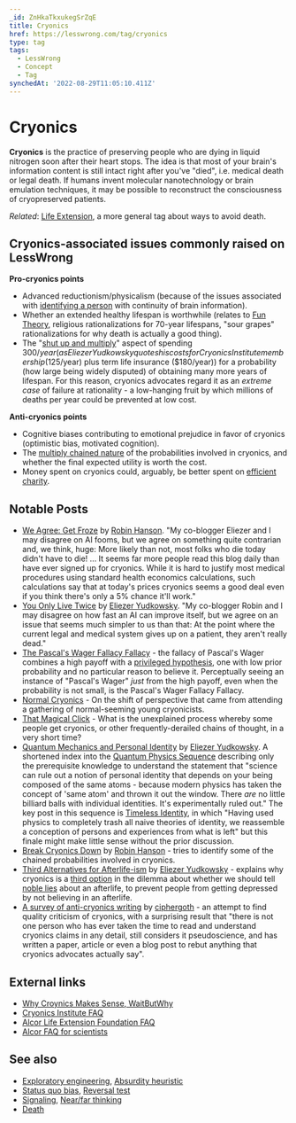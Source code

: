 ```yaml
---
_id: ZnHkaTkxukegSrZqE
title: Cryonics
href: https://lesswrong.com/tag/cryonics
type: tag
tags:
  - LessWrong
  - Concept
  - Tag
synchedAt: '2022-08-29T11:05:10.411Z'
---
```

# Cryonics

**Cryonics** is the practice of preserving people who are dying in liquid nitrogen soon after their heart stops. The idea is that most of your brain's information content is still intact right after you've "died", i.e. medical death or legal death. If humans invent molecular nanotechnology or brain emulation techniques, it may be possible to reconstruct the consciousness of cryopreserved patients.

*Related*: [Life Extension](https://www.lessestwrong.com/tag/life-extension), a more general tag about ways to avoid death.

## Cryonics-associated issues commonly raised on LessWrong

**Pro-cryonics points**

- Advanced reductionism/physicalism (because of the issues associated with [identifying a person](https://lessestwrong.com/tag/personal-identity) with continuity of brain information).
- Whether an extended healthy lifespan is worthwhile (relates to [Fun Theory](https://lessestwrong.com/tag/fun-theory), religious rationalizations for 70-year lifespans, "sour grapes" rationalizations for why death is actually a good thing).
- The "[shut up and multiply](https://lessestwrong.com/tag/shut-up-and-multiply)" aspect of spending $300/year (as Eliezer Yudkowsky quotes his costs for Cryonics Institute membership ($125/year) plus term life insurance ($180/year)) for a probability (how large being widely disputed) of obtaining many more years of lifespan. For this reason, cryonics advocates regard it as an *extreme case* of failure at rationality - a low-hanging fruit by which millions of deaths per year could be prevented at low cost.

**Anti-cryonics points**

- Cognitive biases contributing to emotional prejudice in favor of cryonics (optimistic bias, motivated cognition).
- The [multiply chained nature](https://lessestwrong.com/tag/conjunction-fallacy) of the probabilities involved in cryonics, and whether the final expected utility is worth the cost.
- Money spent on cryonics could, arguably, be better spent on [efficient charity](https://lessestwrong.com/lw/3gj/efficient_charity_do_unto_others/).

## Notable Posts

- [We Agree: Get Froze](http://www.overcomingbias.com/2008/12/we-agree-get-froze.html) by [Robin Hanson](https://lessestwrong.com/tag/robin-hanson). "My co-blogger Eliezer and I may disagree on AI fooms, but we agree on something quite contrarian and, we think, huge: More likely than not, most folks who die today didn't have to die! ... It seems far more people read this blog daily than have ever signed up for cryonics. While it is hard to justify most medical procedures using standard health economics calculations, such calculations say that at today's prices cryonics seems a good deal even if you think there's only a 5% chance it'll work."
- [You Only Live Twice](https://lessestwrong.com/lw/wq/you_only_live_twice/) by [Eliezer Yudkowsky](https://lessestwrong.com/tag/eliezer-yudkowsky). "My co-blogger Robin and I may disagree on how fast an AI can improve itself, but we agree on an issue that seems much simpler to us than that: At the point where the current legal and medical system gives up on a patient, they aren't really dead."
- [The Pascal's Wager Fallacy Fallacy](https://lessestwrong.com/lw/z0/the_pascals_wager_fallacy_fallacy/) \- the fallacy of Pascal's Wager combines a high payoff with a [privileged hypothesis](https://lessestwrong.com/tag/privileging-the-hypothesis), one with low prior probability and no particular reason to believe it. Perceptually seeing an instance of "Pascal's Wager" *just* from the high payoff, even when the probability is not small, is the Pascal's Wager Fallacy Fallacy.
- [Normal Cryonics](https://lessestwrong.com/lw/1mc/normal_cryonics/) \- On the shift of perspective that came from attending a gathering of normal-seeming young cryonicists.
- [That Magical Click](https://lessestwrong.com/lw/1mh/that_magical_click/) \- What is the unexplained process whereby some people get cryonics, or other frequently-derailed chains of thought, in a very short time?
- [Quantum Mechanics and Personal Identity](https://lessestwrong.com/lw/r9/quantum_mechanics_and_personal_identity/) by [Eliezer Yudkowsky](https://lessestwrong.com/tag/eliezer-yudkowsky). A shortened index into the [Quantum Physics Sequence](http://www.overcomingbias.com/2008/06/the-quantum-phy.html) describing only the prerequisite knowledge to understand the statement that "science can rule out a notion of personal identity that depends on your being composed of the same atoms - because modern physics has taken the concept of 'same atom' and thrown it out the window. There *are* no little billiard balls with individual identities. It's experimentally ruled out." The key post in this sequence is [Timeless Identity](http://www.overcomingbias.com/2008/06/timeless-identi.html), in which "Having used physics to completely trash all naive theories of identity, we reassemble a conception of persons and experiences from what is left" but this finale might make little sense without the prior discussion.
- [Break Cryonics Down](http://www.overcomingbias.com/2009/03/break-cryonics-down.html) by [Robin Hanson](https://lessestwrong.com/tag/robin-hanson) \- tries to identify some of the chained probabilities involved in cryonics.
- [Third Alternatives for Afterlife-ism](https://lessestwrong.com/lw/hv/third_alternatives_for_afterlifeism/) by [Eliezer Yudkowsky](https://lessestwrong.com/tag/eliezer-yudkowsky) \- explains why cryonics is a [third option](https://lessestwrong.com/tag/third-option) in the dilemma about whether we should tell [noble lies](https://wiki.lesswrong.com/wiki/noble_lie) about an afterlife, to prevent people from getting depressed by not believing in an afterlife.
- [A survey of anti-cryonics writing](https://lessestwrong.com/lw/1r0/a_survey_of_anticryonics_writing/) by [ciphergoth](https://lessestwrong.com/tag/ciphergoth) \- an attempt to find quality criticism of cryonics, with a surprising result that "there is not one person who has ever taken the time to read and understand cryonics claims in any detail, still considers it pseudoscience, and has written a paper, article or even a blog post to rebut anything that cryonics advocates actually say".

## External links

- [Why Croynics Makes Sense, WaitButWhy](http://waitbutwhy.com/2016/03/cryonics.html)
- [Cryonics Institute FAQ](http://www.benbest.com/cryonics/CryoFAQ.html)
- [Alcor Life Extension Foundation FAQ](http://www.alcor.org/FAQs/index.html)
- [Alcor FAQ for scientists](http://www.alcor.org/sciencefaq.htm)

## See also

- [Exploratory engineering](https://lessestwrong.com/tag/exploratory-engineering), [Absurdity heuristic](https://lessestwrong.com/tag/absurdity-heuristic)
- [Status quo bias](https://lessestwrong.com/tag/status-quo-bias), [Reversal test](https://lessestwrong.com/tag/reversal-test)
- [Signaling](https://lessestwrong.com/tag/signaling), [Near/far thinking](https://lessestwrong.com/tag/near-far-thinking)
- [Death](https://lessestwrong.com/tag/death)